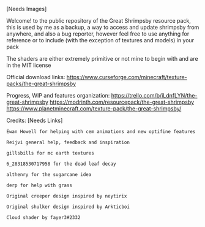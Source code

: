 
[Needs Images]

Welcome! to the public repository of the Great Shrimpsby resource pack, this is used by me as a backup, a way to access and update shrimpsby from anywhere, and also a bug reporter, however feel free to use anything for reference or to include (with the exception of textures and models) in your pack

The shaders are either extremely primitive or not mine to begin with and are in the MIT license

Official download links:
    https://www.curseforge.com/minecraft/texture-packs/the-great-shrimpsby

Progress, WIP and features organization:
    https://trello.com/b/iLdnfLYN/the-great-shrimpsby
    https://modrinth.com/resourcepack/the-great-shrimpsby
    https://www.planetminecraft.com/texture-pack/the-great-shrimpsby/

Credits: [Needs Links]

    Ewan Howell for helping with cem animations and new optifine features

    Reijvi general help, feedback and inspiration 
    
    gillsbills for mc earth textures

    6_28318530717958 for the dead leaf decay
    
    althenry for the sugarcane idea
    
    derp for help with grass
    
    Original creeper design inspired by neytirix
 
    Original shulker design inspired by Arkticboi
 
    Cloud shader by fayer3#2332
